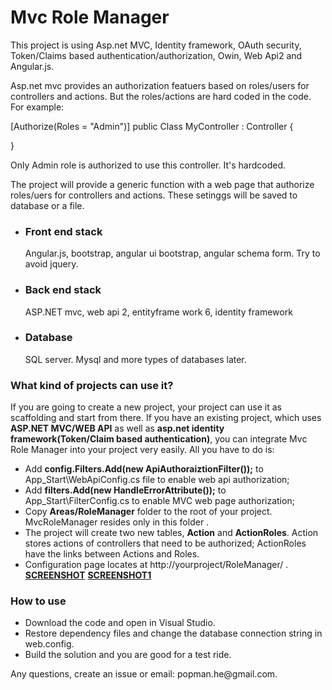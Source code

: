 # Mvc Role Manager

This project is using Asp.net MVC, Identity framework, OAuth security, Token/Claims based authentication/authorization, Owin, Web Api2 and Angular.js.

Asp.net mvc provides an authorization featuers based on roles/users for controllers and actions. 
But the roles/actions are hard coded in the code.
For example: 

[Authorize(Roles = "Admin")]
public Class  MyController : Controller
{

}

Only Admin role is authorized to use this controller. It's hardcoded.

The project will provide a generic function with a web page that authorize roles/uers for controllers and actions. 
These setinggs will be saved to database or a file.

<ul>
<li><h3>Front end stack</h3> Angular.js, bootstrap, angular ui bootstrap, angular schema form. Try to avoid jquery.</li>
<li><h3>Back end stack</h3> ASP.NET mvc, web api 2, entityframe work 6, identity framework</li>
<li><h3>Database</h3> SQL server.  Mysql and more types of databases later.</li>
</ul>
<h3>What kind of projects can use it?</h3>
If you are going to create a new project, your project can use it as scaffolding and start from there.
If you have an existing project, which uses <strong>ASP.NET MVC/WEB API</strong> as well as <strong>asp.net identity framework(Token/Claim based authentication)</strong>, you can integrate Mvc Role Manager into your project very easily.
All you have to do is:
<ul><li>
Add <strong>config.Filters.Add(new ApiAuthoraiztionFilter());</strong> to App_Start\WebApiConfig.cs file to enable web api authorization;
</li>
<li> Add <strong>filters.Add(new HandleErrorAttribute());</strong> to App_Start\FilterConfig.cs to enable MVC web page authorization;
</li>
<li>Copy <strong>Areas/RoleManager</strong> folder to the root of your project. MvcRoleManager resides only in this folder . </li>
<li>The project will create two new tables, <strong>Action</strong> and <strong>ActionRoles</strong>. Action stores actions of controllers that need to be authorized; ActionRoles have the links between Actions and Roles.</li>
<li>Configuration page locates at http://yourproject/RoleManager/ . <br/>
<strong><a href="https://drive.google.com/open?id=0B_vc8f3gs88KbUV4empfQ1k2WEk" target=_blank>SCREENSHOT</a></strong>
<strong><a href="https://drive.google.com/open?id=0B_vc8f3gs88KZWV1Z3ZuN2dtckU" target=_blank>SCREENSHOT1</a></strong>
</li>
</ul>

<h3>How to use</h3>
<ul>
<li>Download the code and open in Visual Studio. </li>
<li>Restore dependency files and change the database connection string in web.config.</li>
<li>Build the solution and you are good for a test ride. </li>
</ul>

<p>Any questions, create an issue or email: popman.he@gmail.com.</p>
